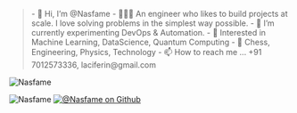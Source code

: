 <blockquote align="left">
- 👋 Hi, I’m @Nasfame
- 👨🏾‍💻 An engineer who likes to build projects at scale. I love solving problems in the simplest way possible. 
- 🌱 I’m currently experimenting DevOps & Automation.
- 👀 Interested in Machine Learning, DataScience, Quantum Computing
- 💞️ Chess, Engineering, Physics, Technology
- 📫 How to reach me ... +91 7012573336, laciferin@gmail.com
</blockquote>

<!-- <a href="https://github.com/Nasfame/">
  <img src="https://github.com/Nasfame//raw/master/screenshot.gif" alt="@Nasfame/" />
</a>
 -->
<p align="left">
  <img src="https://github-readme-stats.vercel.app/api/top-langs?username=Nasfame&show_icons=true&locale=en&layout=compact" alt="Nasfame" />
</p>

<!-- <h4>
📭 More stuffs about me ? : <a href="">My Profile</a>
</h4> -->

<p align="left">
  <img src="https://komarev.com/ghpvc/?username=Nasfame&label=Profile%20views&color=0e75b6&style=flat" alt="Nasfame" />
  <a href="https://github.com/Nasfame" rel="nofollow">
    <img src="https://img.shields.io/github/followers/Nasfame?label=Follow&style=social" alt="@Nasfame on Github" />
  </a>
<!--   <a href="https://twitter.com/intent/follow?screen_name=Nasfame" rel="nofollow">
    <img src="https://img.shields.io/twitter/follow/Nasfame?label=Follow" alt="@mystroken on Twitter" />
  </a> -->
</p>
